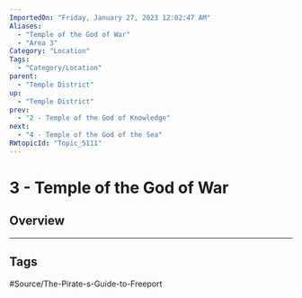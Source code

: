 ```yaml
---
ImportedOn: "Friday, January 27, 2023 12:02:47 AM"
Aliases:
  - "Temple of the God of War"
  - "Area 3"
Category: "Location"
Tags:
  - "Category/Location"
parent:
  - "Temple District"
up:
  - "Temple District"
prev:
  - "2 - Temple of the God of Knowledge"
next:
  - "4 - Temple of the God of the Sea"
RWtopicId: "Topic_5111"
---
```

# 3 - Temple of the God of War
## Overview

---
## Tags
#Source/The-Pirate-s-Guide-to-Freeport


